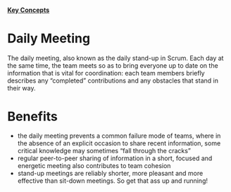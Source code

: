 #### [Key Concepts](/key-concepts.md)

# Daily Meeting

The daily meeting, also known as the daily stand-up in Scrum. Each day at the same time, the team meets so as to bring everyone up to date on the information that is vital for coordination: each team members briefly describes any “completed” contributions and any obstacles that stand in their way.

# Benefits

* the daily meeting prevents a common failure mode of teams, where in the absence of an explicit occasion to share recent information, some critical knowledge may sometimes “fall through the cracks”
* regular peer-to-peer sharing of information in a short, focused and energetic meeting also contributes to team cohesion
* stand-up meetings are reliably shorter, more pleasant and more effective than sit-down meetings. So get that ass up and running!